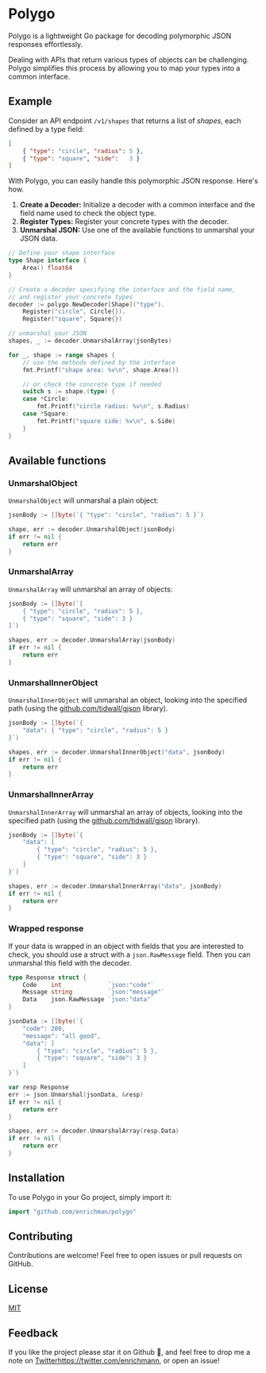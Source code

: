 # Polygo

Polygo is a lightweight Go package for decoding polymorphic JSON responses effortlessly.

Dealing with APIs that return various types of objects can be challenging.  
Polygo simplifies this process by allowing you to map your types into a common interface.

## Example

Consider an API endpoint `/v1/shapes` that returns a list of _shapes_, each defined by a type field:

```json
[
    { "type": "circle", "radius": 5 },
    { "type": "square", "side":   3 }
]
```

With Polygo, you can easily handle this polymorphic JSON response. Here's how.

1. **Create a Decoder:** Initialize a decoder with a common interface and the field name used to check the object type.
2. **Register Types:** Register your concrete types with the decoder.
3. **Unmarshal JSON:** Use one of the available functions to unmarshal your JSON data.


```go
// Define your shape interface
type Shape interface {
    Area() float64
}

// Create a decoder specifying the interface and the field name,
// and register your concrete types
decoder := polygo.NewDecoder[Shape]("type").
    Register("circle", Circle{}).
    Register("square", Square{})

// unmarshal your JSON
shapes, _ := decoder.UnmarshalArray(jsonBytes)

for _, shape := range shapes {
    // use the methods defined by the interface
    fmt.Printf("shape area: %v\n", shape.Area())

    // or check the concrete type if needed
    switch s := shape.(type) {
    case *Circle:
        fmt.Printf("circle radius: %v\n", s.Radius)
    case *Square:
        fmt.Printf("square side: %v\n", s.Side)
    }
}
```

## Available functions

### UnmarshalObject

`UnmarshalObject` will unmarshal a plain object:

```go
jsonBody := []byte(`{ "type": "circle", "radius": 5 }`)

shape, err := decoder.UnmarshalObject(jsonBody)
if err != nil {
    return err
}
```

### UnmarshalArray

`UnmarshalArray` will unmarshal an array of objects:

```go
jsonBody := []byte(`[
    { "type": "circle", "radius": 5 },
    { "type": "square", "side": 3 }
]`)

shapes, err := decoder.UnmarshalArray(jsonBody)
if err != nil {
    return err
}
```

### UnmarshalInnerObject

`UnmarshalInnerObject` will unmarshal an object, looking into the specified path (using the [github.com/tidwall/gjson](github.com/tidwall/gjson) library).

```go
jsonBody := []byte(`{
    "data": { "type": "circle", "radius": 5 }
}`)

shapes, err := decoder.UnmarshalInnerObject("data", jsonBody)
if err != nil {
    return err
}
```

### UnmarshalInnerArray

`UnmarshalInnerArray` will unmarshal an array of objects, looking into the specified path (using the [github.com/tidwall/gjson](github.com/tidwall/gjson) library).

```go
jsonBody := []byte(`{
    "data": [
        { "type": "circle", "radius": 5 },
        { "type": "square", "side": 3 }
    ]
}`)

shapes, err := decoder.UnmarshalInnerArray("data", jsonBody)
if err != nil {
    return err
}
```

### Wrapped response

If your data is wrapped in an object with fields that you are interested to check, you should use a struct with a `json.RawMessage` field. Then you can unmarshal this field with the decoder.



```go
type Response struct {
    Code    int             `json:"code"`
    Message string          `json:"message"`
    Data    json.RawMessage `json:"data"`
}

jsonData := []byte(`{
    "code": 200,
    "message": "all good",
    "data": [
        { "type": "circle", "radius": 5 },
        { "type": "square", "side": 3 }
    ]
}`)

var resp Response
err := json.Unmarshal(jsonData, &resp)
if err != nil {
    return err
}

shapes, err := decoder.UnmarshalArray(resp.Data)
if err != nil {
    return err
}
```

## Installation
To use Polygo in your Go project, simply import it:

```go
import "github.com/enrichman/polygo"
```

## Contributing

Contributions are welcome! Feel free to open issues or pull requests on GitHub.

## License

[MIT](https://github.com/enrichman/polygo/blob/main/LICENSE)

## Feedback

If you like the project please star it on Github 🌟, and feel free to drop me a note on [Twitter](https://twitter.com/enrichmann)https://twitter.com/enrichmann, or open an issue!
